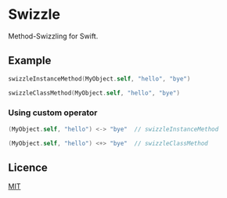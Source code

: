 Swizzle
=======

Method-Swizzling for Swift.


## Example

```swift
swizzleInstanceMethod(MyObject.self, "hello", "bye")

swizzleClassMethod(MyObject.self, "hello", "bye")
```

### Using custom operator

```swift
(MyObject.self, "hello") <-> "bye"  // swizzleInstanceMethod

(MyObject.self, "hello") <+> "bye"  // swizzleClassMethod
```


## Licence

[MIT](https://github.com/inamiy/Swizzle/blob/master/LICENSE)
